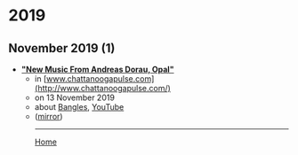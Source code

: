 # 2019

## November 2019 (1)

 - [**"New Music From Andreas Dorau, Opal"**](http://www.chattanoogapulse.com/music/music-review/new-music-from-andreas-dorau-opal/)<ul><li>in [www.chattanoogapulse.com](http://www.chattanoogapulse.com/)</li><li>on 13 November 2019</li><li>about [Bangles](../../topics/bangles/index.md), [YouTube](../../topics/youtube/index.md)</li><li>([mirror](https://web.archive.org/web/*/http://www.chattanoogapulse.com/music/music-review/new-music-from-andreas-dorau-opal/))</li><ul>

----

[Home](../index.md)
